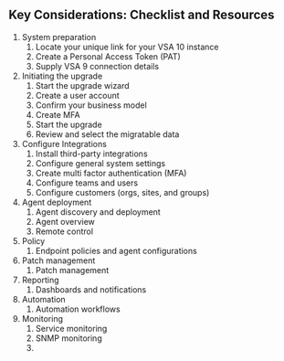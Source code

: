 ## Key Considerations: Checklist and Resources
1. System preparation
	1. Locate your unique link for your VSA 10 instance
	2. Create a Personal Access Token (PAT)
	3. Supply VSA 9 connection details
2. Initiating the upgrade
	1. Start the upgrade wizard
	2. Create a user account
	3. Confirm your business model
	4. Create MFA
	5. Start the upgrade
	6. Review and select the migratable data
3. Configure Integrations
	1. Install third-party integrations
	2. Configure general system settings
	3. Create multi factor authentication (MFA)
	4. Configure teams and users
	5. Configure customers (orgs, sites, and groups)
4. Agent deployment
	1. Agent discovery and deployment
	2. Agent overview
	3. Remote control
5. Policy
	1. Endpoint policies and agent configurations
6. Patch management
	1. Patch management
7. Reporting
	1. Dashboards and notifications
8. Automation
	1. Automation workflows
9. Monitoring
	1. Service monitoring
	2. SNMP monitoring
	3. 


